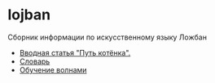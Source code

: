 # lojban
Сборник информации по искусственному языку Ложбан

* [Вводная статья "Путь котёнка".](https://www.sites.google.com/site/cernidirgo/menli-bangu-put-koteenka)
* [Словарь](https://la-lojban.github.io/sutysisku/ru/#)
* [Обучение волнами](https://mw.lojban.org/index.php/%D0%92%D0%BE%D0%BB%D0%BD%D1%8B_%D0%9B%D0%BE%D0%B6%D0%B1%D0%B0%D0%BD%D0%B0)

